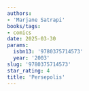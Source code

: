 ```yaml
---
authors:
- 'Marjane Satrapi'
books/tags:
- comics
date: 2025-03-30
params:
  isbn13: '9780375714573'
  year: '2003'
slug: '9780375714573'
star_rating: 4
title: 'Persepolis'
---
```



<!--more-->
